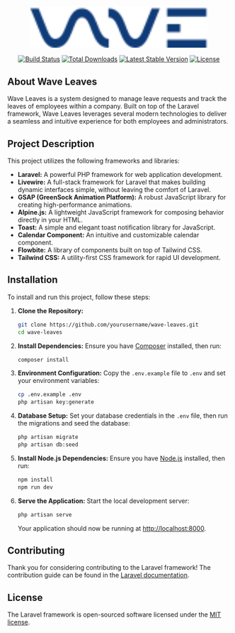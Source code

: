 
<p align="center"><a href="#" target="_blank"><img src="public/assets/wave.svg" width="400" alt="Laravel Logo"></a></p>

<p align="center">
<a href="https://github.com/laravel/framework/actions"><img src="https://github.com/laravel/framework/workflows/tests/badge.svg" alt="Build Status"></a>
<a href="https://packagist.org/packages/laravel/framework"><img src="https://img.shields.io/packagist/dt/laravel/framework" alt="Total Downloads"></a>
<a href="https://packagist.org/packages/laravel/framework"><img src="https://img.shields.io/packagist/v/laravel/framework" alt="Latest Stable Version"></a>
<a href="https://packagist.org/packages/laravel/framework"><img src="https://img.shields.io/packagist/l/laravel/framework" alt="License"></a>
</p>

## About Wave Leaves

Wave Leaves is a system designed to manage leave requests and track the leaves of employees within a company. Built on top of the Laravel framework, Wave Leaves leverages several modern technologies to deliver a seamless and intuitive experience for both employees and administrators.

## Project Description

This project utilizes the following frameworks and libraries:

- **Laravel:** A powerful PHP framework for web application development.
- **Livewire:** A full-stack framework for Laravel that makes building dynamic interfaces simple, without leaving the comfort of Laravel.
- **GSAP (GreenSock Animation Platform):** A robust JavaScript library for creating high-performance animations.
- **Alpine.js:** A lightweight JavaScript framework for composing behavior directly in your HTML.
- **Toast:** A simple and elegant toast notification library for JavaScript.
- **Calendar Component:** An intuitive and customizable calendar component.
- **Flowbite:** A library of components built on top of Tailwind CSS.
- **Tailwind CSS:** A utility-first CSS framework for rapid UI development.

## Installation

To install and run this project, follow these steps:

1. **Clone the Repository:**
   ```bash
   git clone https://github.com/yourusername/wave-leaves.git
   cd wave-leaves
   ```

2. **Install Dependencies:**
   Ensure you have [Composer](https://getcomposer.org/) installed, then run:
   ```bash
   composer install
   ```

3. **Environment Configuration:**
   Copy the `.env.example` file to `.env` and set your environment variables:
   ```bash
   cp .env.example .env
   php artisan key:generate
   ```

4. **Database Setup:**
   Set your database credentials in the `.env` file, then run the migrations and seed the database:
   ```bash
   php artisan migrate
   php artisan db:seed
   ```

5. **Install Node.js Dependencies:**
   Ensure you have [Node.js](https://nodejs.org/) installed, then run:
   ```bash
   npm install
   npm run dev
   ```

6. **Serve the Application:**
   Start the local development server:
   ```bash
   php artisan serve
   ```

   Your application should now be running at [http://localhost:8000](http://localhost:8000).

[//]: # (## Learning Laravel)

[//]: # ()
[//]: # (Laravel has the most extensive and thorough [documentation]&#40;https://laravel.com/docs&#41; and video tutorial library of all modern web application frameworks, making it a breeze to get started with the framework.)

[//]: # ()
[//]: # (You may also try the [Laravel Bootcamp]&#40;https://bootcamp.laravel.com/&#41;, where you will be guided through building a modern Laravel application from scratch.)

[//]: # ()
[//]: # (If you don't feel like reading, [Laracasts]&#40;https://laracasts.com&#41; can help. Laracasts contains thousands of video tutorials on a range of topics including Laravel, modern PHP, unit testing, and JavaScript. Boost your skills by digging into our comprehensive video library.)

[//]: # ()
[//]: # (## Laravel Sponsors)

[//]: # ()
[//]: # (We would like to extend our thanks to the following sponsors for funding Laravel development. If you are interested in becoming a sponsor, please visit the [Laravel Partners program]&#40;https://partners.laravel.com&#41;.)

[//]: # ()
[//]: # (### Premium Partners)

[//]: # ()
[//]: # (- **[Vehikl]&#40;https://vehikl.com/&#41;**)

[//]: # (- **[Tighten Co.]&#40;https://tighten.co&#41;**)

[//]: # (- **[WebReinvent]&#40;https://webreinvent.com/&#41;**)

[//]: # (- **[Kirschbaum Development Group]&#40;https://kirschbaumdevelopment.com&#41;**)

[//]: # (- **[64 Robots]&#40;https://64robots.com&#41;**)

[//]: # (- **[Curotec]&#40;https://www.curotec.com/services/technologies/laravel/&#41;**)

[//]: # (- **[Cyber-Duck]&#40;https://cyber-duck.co.uk&#41;**)

[//]: # (- **[DevSquad]&#40;https://devsquad.com/hire-laravel-developers&#41;**)

[//]: # (- **[Jump24]&#40;https://jump24.co.uk&#41;**)

[//]: # (- **[Redberry]&#40;https://redberry.international/laravel/&#41;**)

[//]: # (- **[Active Logic]&#40;https://activelogic.com&#41;**)

[//]: # (- **[byte5]&#40;https://byte5.de&#41;**)

[//]: # (- **[OP.GG]&#40;https://op.gg&#41;**)

## Contributing

Thank you for considering contributing to the Laravel framework! The contribution guide can be found in the [Laravel documentation](https://laravel.com/docs/contributions).

[//]: # (## Code of Conduct)

[//]: # ()
[//]: # (In order to ensure that the Laravel community is welcoming to all, please review and abide by the [Code of Conduct]&#40;https://laravel.com/docs/contributions#code-of-conduct&#41;.)

[//]: # (## Security Vulnerabilities)

[//]: # ()
[//]: # (If you discover a security vulnerability within Laravel, please send an e-mail to Taylor Otwell via [taylor@laravel.com]&#40;mailto:taylor@laravel.com&#41;. All security vulnerabilities will be promptly addressed.)

## License

The Laravel framework is open-sourced software licensed under the [MIT license](https://opensource.org/licenses/MIT).
